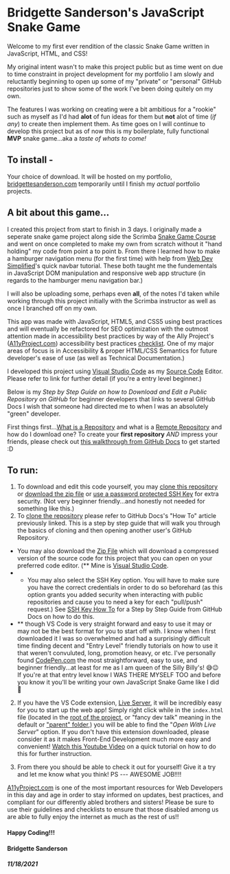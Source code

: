 # Bridgette Sanderson's JavaScript Snake Game

Welcome to my first ever rendition of the classic Snake Game written in JavaScript, HTML, and CSS! 

My original intent wasn't to make this project public but as time went on due to time constraint in project development for my portfolio I am slowly and reluctantly
beginning to open up some of my "private" or "personal" GitHub repositories just to show some of the work I've been doing quitely on my own. 

The features I was working on creating were a bit ambitious for a "rookie" such as myself as I'd had **alot** of fun ideas for them but **not** alot of time (*if any*) to create then implement them. As time goes on I will continue to develop this project but as of now this is my boilerplate, fully functional **MVP** snake game...aka a *taste of whats to come!*


## To install -
Your choice of download. It will be hosted on my portfolio, [bridgettesanderson.com]( https://bridgettesanderson.com/snake-by-bridgette/) temporarily until I finish my *actual* portfolio projects. 

## A bit about this game...
I created this project from start to finish in 3 days. I originally made a seperate snake game project along side the Scrimba [Snake Game Course](https://scrimba.com/learn/snakegame)
and went on once completed to make my own from scratch without it "hand holding" my code from point a to point b. From there I learned how to make a hamburger
navigation menu (for the first time) with help from [Web Dev Simplified](https://www.youtube.com/watch?v=At4B7A4GOPg)'s quick navbar tutorial. These both taught me the fundementals
in JavaScript DOM manipulation and responsive web app structure (in regards to the hamburger menu navigation bar.) 

I will also be uploading some, perhaps even **all**, of the notes I'd taken while working through this project initially with the Scrimba instructor as well as once I branched off on my own.

This app was made with JavaScript, HTML5, and CSS5 using best practices and will eventually be refactored for SEO optimization with the outmost attention made in
accessibility best practices by way of the Ally Project's ([A11yProject.com](https://www.a11yproject.com/)) accessibility best practices [checklist](https://www.a11yproject.com/). One of my major areas of focus is in Accessibility & proper HTML/CSS Semantics for future developer's ease of use (as well as Technical Documentation.)

I developed this project using [Visual Studio Code](https://code.visualstudio.com/) as my [Source Code](https://www.quora.com/What-is-the-use-of-code-editor) Editor. Please refer to link for further detail (if you're a entry level beginner.) 

Below is my *Step by Step Guide on how to Download and Edit a Public Repository on GitHub* for beginner developers that links to several GitHub Docs I wish that someone had directed me to when I was an absolutely "green" developer.

First things first...[What is a Repository](https://docs.github.com/en/repositories/creating-and-managing-repositories/about-repositories) and what is a [Remote Repository](https://docs.github.com/en/get-started/getting-started-with-git/about-remote-repositories) and how do I download one? To create your **first repository** *AND* impress your friends, please check out [this walkthrough from GitHub Docs](https://docs.github.com/en/get-started/quickstart/create-a-repo) to get started :D 

## To run: 
1. To download and edit this code yourself, you may [clone this repository](https://stackoverflow.com/questions/5143119/what-does-cloning-a-github-repository-mean) or [download the zip file](https://www.howtogeek.com/178146/htg-explains-everything-you-need-to-know-about-zipped-files/) or [use a password protected SSH Key](https://jdblischak.github.io/2014-09-18-chicago/novice/git/05-sshkeys.html#:~:text=An%20SSH%20key%20is%20an,%2C%20you're%20granted%20access.) for extra security. (Not very beginner friendly...and honestly not needed for something like this.)
2. To [clone the repository](https://docs.github.com/en/repositories/creating-and-managing-repositories/cloning-a-repository) please refer to GitHub Docs's "How To" article previously linked. This is a step by step guide that will walk you through the basics of cloning and then opening another user's GitHub Repository. 
  - You may also download the [Zip File](https://www.itprotoday.com/development-techniques-and-management/how-do-i-download-files-github) which will download a compressed version of the source code for this project that you can open on your preferred code editor. (** Mine is [Visual Studio Code](https://code.visualstudio.com/). 
  -   - You may also select the SSH Key option. You will have to make sure you have the correct credentials in order to do so beforehard (as this option grants you added security when interacting with public repositories and cause you to need a key for each "pull/push" request.) See [SSH Key How To](https://docs.github.com/en/authentication/connecting-to-github-with-ssh/generating-a-new-ssh-key-and-adding-it-to-the-ssh-agent) for a Step by Step Guide from GitHub Docs on how to do this.
  - ** though VS Code is very straight forward and easy to use it may or may not be the best format for you to start off with. I know when I first downloaded it I was so overwhelmed and had a surprisingly difficult time finding decent and "Entry Level" friendly tutorials on how to use it that weren't convuluted, long, promotion heavy, or etc. I've personally found [CodePen.com](https://codepen.io/pen/) the most straightforward, easy to use, and beginner friendly...at least for me as I am queen of the Silly Billy's! 😅😉 If you're at that entry level know I WAS THERE MYSELF TOO and before you know it you'll be writing your own JavaScript Snake Game like I did 🥲

2. If you have the VS Code extension, [Live Server](ritwickdey.liveserver), it will be incredibly easy for you to start up the web app! Simply right click while in the `index.html` file (located in the [root of the project](https://www.lifewire.com/what-is-a-root-folder-or-root-directory-2625989), or "fancy dev talk" meaning in the default or ["parent" folder](https://www.yourdictionary.com/parent-folder),) you will be able to find the "*Open With Live Server*" option. If you don't have this extension downloaded, please consider it as it makes Front-End Development much more easy and convenient! [Watch this Youtube Video](https://www.youtube.com/watch?v=WzE0yqwbdgU) on a quick tutorial on how to do this for further instruction. 

3. From there you should be able to check it out for yourself! Give it a try and let me know what you think! PS --- AWESOME JOB!!!! 






[A11yProject.com](a11yproject.com) is one of the most important resources for Web Developers in this day and age in order to stay informed on updates, best practices, and compliant for our differently abled brothers and sisters! Please be sure to use their guidelines and checklists to ensure that those disabled among us are able to fully enjoy the internet as much as the rest of us!!





#### Happy Coding!!!

#### Bridgette Sanderson 
##### 11/18/2021


